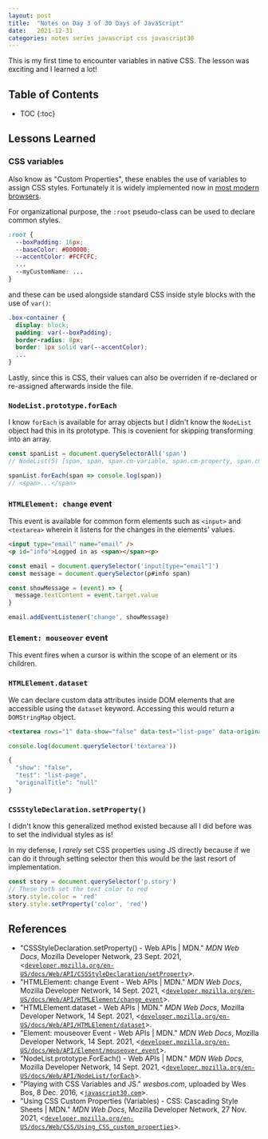 ```yaml
---
layout: post
title:  "Notes on Day 3 of 30 Days of JavaScript"
date:   2021-12-31
categories: notes series javascript css javascript30
---
```


This is my first time to encounter variables in native CSS. The lesson was exciting and I learned a lot!

## Table of Contents
* TOC
{:toc}

## Lessons Learned

### CSS variables

Also know as "Custom Properties", these enables the use of variables to assign CSS styles.
Fortunately it is widely implemented now in [most modern browsers](https://caniuse.com/css-variables).

For organizational purpose, the `:root` pseudo-class can be used to declare common styles.

~~~~ css
:root {
  --boxPadding: 16px;
  --baseColor: #000000;
  --accentColor: #FCFCFC;
  ...
  --myCustomName: ...  
}
~~~~

and these can be used alongside standard CSS inside style blocks with the use of `var()`:

~~~~ css
.box-container {
  display: block;
  padding: var(--boxPadding);
  border-radius: 8px;
  border: 1px solid var(--accentColor);
  ...
}
~~~~

Lastly, since this is CSS, their values can also be overriden if re-declared or re-assigned afterwards inside the file.

### `NodeList.prototype.forEach`

I know `forEach` is available for array objects but I didn't know the `NodeList` object had this in its prototype. 
This is covenient for skipping transforming into an array.

~~~~ javascript
const spanList = document.querySelectorAll('span')
// NodeList(5) [span, span, span.cm-variable, span.cm-property, span.cm-variable]

spanList.forEach(span => console.log(span))
// <span>...</span>
~~~~

### `HTMLElement: change` event

This event is available for common form elements such as `<input>` and `<textarea>` wherein it listens for the changes in the elements' values.

~~~ html
<input type="email" name="email" />
<p id="info">Logged in as <span></span><p>
~~~

~~~ javascript
const email = document.querySelector('input[type="email"]')
const message = document.querySelector(p#info span)

const showMessage = (event) => {
  message.textContent = event.target.value
}

email.addEventListener('change', showMessage)
~~~

### `Element: mouseover` event

This event fires when a cursor is within the scope of an element or its children.

### `HTMLElement.dataset`

We can declare custom data attributes inside DOM elements that are accessible using the `dataset` keyword.
Accessing this would return a `DOMStringMap` object.

~~~ html
<textarea rows="1" data-show="false" data-test="list-page" data-original-title="null"></textarea>
~~~

~~~ javascript
console.log(document.querySelector('textarea'))

{
  "show": "false",
  "test": "list-page",
  "originalTitle": "null"
}
~~~

### `CSSStyleDeclaration.setProperty()`

I didn't know this generalized method existed because all I did before was to set the individual styles as is!

In my defense, I *rarely* set CSS properties using JS directly because if we can do it through setting selector then this would be the last resort of implementation.

~~~ javascript
const story = document.querySelector('p.story')
// These both set the text color to red 
story.style.color = 'red'
story.style.setProperty('color', 'red')
~~~

## References
* "CSSStyleDeclaration.setProperty() - Web APIs \| MDN." *MDN Web Docs*, Mozilla Developer Network, 23 Sept. 2021, <[`developer.mozilla.org/en-US/docs/Web/API/CSSStyleDeclaration/setProperty`](https://developer.mozilla.org/en-US/docs/Web/API/CSSStyleDeclaration/setProperty)>.
* "HTMLElement: change Event - Web APIs \| MDN." *MDN Web Docs*, Mozilla Developer Network, 14 Sept. 2021, <[`developer.mozilla.org/en-US/docs/Web/API/HTMLElement/change_event`](https://developer.mozilla.org/en-US/docs/Web/API/HTMLElement/change_event)>.
* "HTMLElement.dataset - Web APIs \| MDN." *MDN Web Docs*, Mozilla Developer Network, 14 Sept. 2021, <[`developer.mozilla.org/en-US/docs/Web/API/HTMLElement/dataset`](https://developer.mozilla.org/en-US/docs/Web/API/HTMLElement/dataset)>.
* "Element: mouseover Event - Web APIs \| MDN." *MDN Web Docs*, Mozilla Developer Network, 14 Sept. 2021, <[`developer.mozilla.org/en-US/docs/Web/API/Element/mouseover_event`](https://developer.mozilla.org/en-US/docs/Web/API/Element/mouseover_event)>.
* "NodeList.prototype.ForEach() - Web APIs \| MDN." *MDN Web Docs*, Mozilla Developer Network, 14 Sept. 2021, <[`developer.mozilla.org/en-US/docs/Web/API/NodeList/forEach`](https://developer.mozilla.org/en-US/docs/Web/API/NodeList/forEach)>.
* "Playing with CSS Variables and JS." *wesbos.com*, uploaded by Wes Bos, 8 Dec. 2016, <[`javascript30.com`](https://javascript30.com/)>.
* "Using CSS Custom Properties (Variables) - CSS: Cascading Style Sheets \| MDN." *MDN Web Docs*, Mozilla Developer Network, 27 Nov. 2021, <[`developer.mozilla.org/en-US/docs/Web/CSS/Using_CSS_custom_properties`](https://developer.mozilla.org/en-US/docs/Web/CSS/Using_CSS_custom_properties)>.